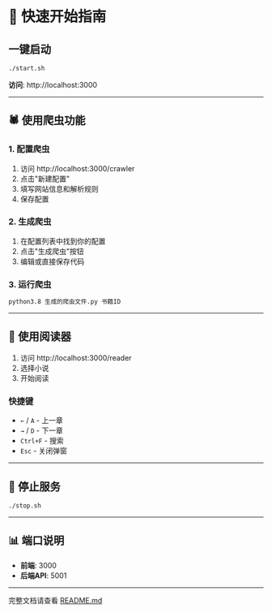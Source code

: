 # 🚀 快速开始指南

## 一键启动

```bash
./start.sh
```

**访问**: http://localhost:3000

---

## 🕷️ 使用爬虫功能

### 1. 配置爬虫

1. 访问 http://localhost:3000/crawler
2. 点击"新建配置"
3. 填写网站信息和解析规则
4. 保存配置

### 2. 生成爬虫

1. 在配置列表中找到你的配置
2. 点击"生成爬虫"按钮
3. 编辑或直接保存代码

### 3. 运行爬虫

```bash
python3.8 生成的爬虫文件.py 书籍ID
```

---

## 📖 使用阅读器

1. 访问 http://localhost:3000/reader
2. 选择小说
3. 开始阅读

### 快捷键

- `←` / `A` - 上一章
- `→` / `D` - 下一章  
- `Ctrl+F` - 搜索
- `Esc` - 关闭弹窗

---

## 🛑 停止服务

```bash
./stop.sh
```

---

## 📊 端口说明

- **前端**: 3000
- **后端API**: 5001

---

完整文档请查看 [README.md](README.md)

